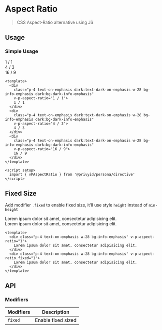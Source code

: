 <script setup>
  import { vPAspectRatio } from '.'
</script>

# Aspect Ratio
> CSS Aspect-Ratio alternative using JS

## Usage

### Simple Usage

<preview class="items-start space-x-3">
  <div
    class="p-4 text-on-emphasis dark:text-dark-on-emphasis w-28 bg-info-emphasis dark:bg-dark-info-emphasis"
    v-p-aspect-ratio="1 / 1">
    1 / 1
  </div>
  <div
    class="p-4 text-on-emphasis dark:text-dark-on-emphasis w-28 bg-info-emphasis dark:bg-dark-info-emphasis"
    v-p-aspect-ratio="4 / 3">
    4 / 3
  </div>
  <div
    class="p-4 text-on-emphasis dark:text-dark-on-emphasis w-28 bg-info-emphasis dark:bg-dark-info-emphasis"
    v-p-aspect-ratio="16 / 9">
    16 / 9
  </div>
</preview>

```vue
<template>
  <div
    class="p-4 text-on-emphasis dark:text-dark-on-emphasis w-28 bg-info-emphasis dark:bg-dark-info-emphasis"
    v-p-aspect-ratio="1 / 1">
    1 / 1
  </div>
  <div
    class="p-4 text-on-emphasis dark:text-dark-on-emphasis w-28 bg-info-emphasis dark:bg-dark-info-emphasis"
    v-p-aspect-ratio="4 / 3">
    4 / 3
  </div>
  <div
    class="p-4 text-on-emphasis dark:text-dark-on-emphasis w-28 bg-info-emphasis dark:bg-dark-info-emphasis"
    v-p-aspect-ratio="16 / 9">
    16 / 9
  </div>
</template>

<script setup>
  import { vPAspectRatio } from '@privyid/persona/directive'
</script>
```

## Fixed Size

Add modifier `.fixed` to enable fixed size, it'll use style `height` instead of `min-height`

<preview class="space-x-3">
  <div class="p-4 text-on-emphasis dark:text-dark-on-emphasis w-28 bg-info-emphasis dark:bg-dark-info-emphasis" v-p-aspect-ratio="1">
    Lorem ipsum dolor sit amet, consectetur adipisicing elit.
  </div>
  <div class="p-4 text-on-emphasis dark:text-dark-on-emphasis w-28 bg-info-emphasis dark:bg-dark-info-emphasis" v-p-aspect-ratio.fixed="1">
    Lorem ipsum dolor sit amet, consectetur adipisicing elit.
  </div>
</preview>

```vue
<template>
  <div class="p-4 text-on-emphasis w-28 bg-info-emphasis" v-p-aspect-ratio="1">
    Lorem ipsum dolor sit amet, consectetur adipisicing elit.
  </div>
  <div class="p-4 text-on-emphasis w-28 bg-info-emphasis" v-p-aspect-ratio.fixed="1">
    Lorem ipsum dolor sit amet, consectetur adipisicing elit.
  </div>
</template>
```

## API

### Modifiers

| Modifiers | Description        |
|-----------|--------------------|
| `fixed`   | Enable fixed sized |

